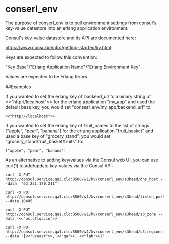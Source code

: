 # conserl_env
The purpose of conserl_env is to pull environment settings from consul's key-value datastore into an erlang application environment.

Consul's key-value datastore and its API are documented here:

https://www.consul.io/intro/getting-started/kv.html

Keys are expected to follow this convention:

"Key Base"/"Erlang Application Name"/"Erlang Environment Key"

Values are expected to be Erlang terms.

##Examples

If you wanted to set the erlang key of backend_url to a binary string of <<"http://localhost">> for the erlang
application "my_app" and used the default base key, you would set "conserl_env/my_app/backend_url" to:

```
<<"http://localhost">>
```

If you wanted to set the erlang key of fruit_names to the list of strings ["apple", "pear", "banana"] for the erlang
application "fruit_basket" and used a base key of "grocery_stand", you would set "grocery_stand/fruit_basket/fruits" to:

```
["apple", "pear", "banana"]
```

As an alternative to adding key/values via the Consul web UI, you can use curl(1) to add/update key-values via the Consul API:

```
curl -X PUT http://consul.service.qa3.clc:8500/v1/kv/conserl_env/s3head/dns_host --data '"63.251.170.211"'
```
```
curl -X PUT http://consul.service.qa3.clc:8500/v1/kv/conserl_env/s3head/listen_port --data 10405
```
```
curl -X PUT http://consul.service.qa1.clc:8500/v1/kv/conserl_env/s3head/s3_zone --data '<<"os.ctlqa.io">>'
```
```
curl -X PUT http://consul.service.qa1.clc:8500/v1/kv/conserl_env/s3head/s3_regions --data '[<<"useast">>, <<"qa">>, <<"lab">>]'
```

